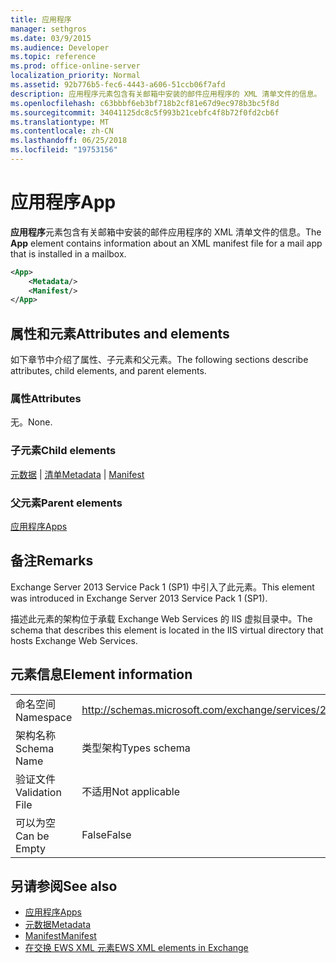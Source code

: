 ```yaml
---
title: 应用程序
manager: sethgros
ms.date: 03/9/2015
ms.audience: Developer
ms.topic: reference
ms.prod: office-online-server
localization_priority: Normal
ms.assetid: 92b776b5-fec6-4443-a606-51ccb06f7afd
description: 应用程序元素包含有关邮箱中安装的邮件应用程序的 XML 清单文件的信息。
ms.openlocfilehash: c63bbbf6eb3bf718b2cf81e67d9ec978b3bc5f8d
ms.sourcegitcommit: 34041125dc8c5f993b21cebfc4f8b72f0fd2cb6f
ms.translationtype: MT
ms.contentlocale: zh-CN
ms.lasthandoff: 06/25/2018
ms.locfileid: "19753156"
---
```

# <a name="app"></a><span data-ttu-id="50361-103">应用程序</span><span class="sxs-lookup"><span data-stu-id="50361-103">App</span></span>

<span data-ttu-id="50361-104">**应用程序**元素包含有关邮箱中安装的邮件应用程序的 XML 清单文件的信息。</span><span class="sxs-lookup"><span data-stu-id="50361-104">The **App** element contains information about an XML manifest file for a mail app that is installed in a mailbox.</span></span> 
  
```XML
<App>
    <Metadata/>
    <Manifest/>
</App>
```

## <a name="attributes-and-elements"></a><span data-ttu-id="50361-105">属性和元素</span><span class="sxs-lookup"><span data-stu-id="50361-105">Attributes and elements</span></span>

<span data-ttu-id="50361-106">如下章节中介绍了属性、子元素和父元素。</span><span class="sxs-lookup"><span data-stu-id="50361-106">The following sections describe attributes, child elements, and parent elements.</span></span>
  
### <a name="attributes"></a><span data-ttu-id="50361-107">属性</span><span class="sxs-lookup"><span data-stu-id="50361-107">Attributes</span></span>

<span data-ttu-id="50361-108">无。</span><span class="sxs-lookup"><span data-stu-id="50361-108">None.</span></span>
  
### <a name="child-elements"></a><span data-ttu-id="50361-109">子元素</span><span class="sxs-lookup"><span data-stu-id="50361-109">Child elements</span></span>

<span data-ttu-id="50361-110">[元数据](metadata-ex15websvcsotherref.md) | [清单](manifest.md)</span><span class="sxs-lookup"><span data-stu-id="50361-110">[Metadata](metadata-ex15websvcsotherref.md) | [Manifest](manifest.md)</span></span>
  
### <a name="parent-elements"></a><span data-ttu-id="50361-111">父元素</span><span class="sxs-lookup"><span data-stu-id="50361-111">Parent elements</span></span>

[<span data-ttu-id="50361-112">应用程序</span><span class="sxs-lookup"><span data-stu-id="50361-112">Apps</span></span>](apps.md)
  
## <a name="remarks"></a><span data-ttu-id="50361-113">备注</span><span class="sxs-lookup"><span data-stu-id="50361-113">Remarks</span></span>

<span data-ttu-id="50361-114">Exchange Server 2013 Service Pack 1 (SP1) 中引入了此元素。</span><span class="sxs-lookup"><span data-stu-id="50361-114">This element was introduced in Exchange Server 2013 Service Pack 1 (SP1).</span></span>
  
<span data-ttu-id="50361-115">描述此元素的架构位于承载 Exchange Web Services 的 IIS 虚拟目录中。</span><span class="sxs-lookup"><span data-stu-id="50361-115">The schema that describes this element is located in the IIS virtual directory that hosts Exchange Web Services.</span></span>
  
## <a name="element-information"></a><span data-ttu-id="50361-116">元素信息</span><span class="sxs-lookup"><span data-stu-id="50361-116">Element information</span></span>

|||
|:-----|:-----|
|<span data-ttu-id="50361-117">命名空间</span><span class="sxs-lookup"><span data-stu-id="50361-117">Namespace</span></span>  <br/> |http://schemas.microsoft.com/exchange/services/2006/types  <br/> |
|<span data-ttu-id="50361-118">架构名称</span><span class="sxs-lookup"><span data-stu-id="50361-118">Schema Name</span></span>  <br/> |<span data-ttu-id="50361-119">类型架构</span><span class="sxs-lookup"><span data-stu-id="50361-119">Types schema</span></span>  <br/> |
|<span data-ttu-id="50361-120">验证文件</span><span class="sxs-lookup"><span data-stu-id="50361-120">Validation File</span></span>  <br/> |<span data-ttu-id="50361-121">不适用</span><span class="sxs-lookup"><span data-stu-id="50361-121">Not applicable</span></span>  <br/> |
|<span data-ttu-id="50361-122">可以为空</span><span class="sxs-lookup"><span data-stu-id="50361-122">Can be Empty</span></span>  <br/> |<span data-ttu-id="50361-123">False</span><span class="sxs-lookup"><span data-stu-id="50361-123">False</span></span>  <br/> |
   
## <a name="see-also"></a><span data-ttu-id="50361-124">另请参阅</span><span class="sxs-lookup"><span data-stu-id="50361-124">See also</span></span>

- [<span data-ttu-id="50361-125">应用程序</span><span class="sxs-lookup"><span data-stu-id="50361-125">Apps</span></span>](apps.md)
- [<span data-ttu-id="50361-126">元数据</span><span class="sxs-lookup"><span data-stu-id="50361-126">Metadata</span></span>](metadata-ex15websvcsotherref.md)
- [<span data-ttu-id="50361-127">Manifest</span><span class="sxs-lookup"><span data-stu-id="50361-127">Manifest</span></span>](manifest.md)
- [<span data-ttu-id="50361-128">在交换 EWS XML 元素</span><span class="sxs-lookup"><span data-stu-id="50361-128">EWS XML elements in Exchange</span></span>](ews-xml-elements-in-exchange.md)

